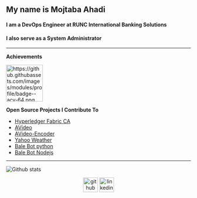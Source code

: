 ## My name is Mojtaba Ahadi
#### I am a DevOps Engineer at RUNC International Banking Solutions
#### I also serve as a System Administrator

---
**Achievements**

<img src='https://github.githubassets.com/images/modules/profile/badge--acv-64.png?raw=true' alt='https://github.githubassets.com/images/modules/profile/badge--acv-64.png' height='100' >

**Open Source Projects I Contribute To**

- [Hyperledger Fabric CA](https://github.com/hyperledger/fabric-ca) 
- [AVideo](https://github.com/WWBN/AVideo) 
- [AVideo-Encoder](https://github.com/WWBN/AVideo-Encoder)
- [Yahoo Weather](https://github.com/M-Ahadi/yahoo_weather)
- [Bale Bot python](https://github.com/balemessenger/bale-bot-python)
- [Bale Bot Nodejs](https://github.com/M-Ahadi/bale-bot-nodejs)

---

![Github stats](https://github-readme-stats.vercel.app/api?username=m-ahadi&show_icons=true)

<div align="center">
  <a href="https://github.com/m-ahadi"> <img src='https://cdn.jsdelivr.net/npm/simple-icons@3.0.1/icons/github.svg' alt='github' height='40' ></a>  
  <a href="https://www.linkedin.com/in/mojtabaahadi/"><img src='https://cdn.jsdelivr.net/npm/simple-icons@3.0.1/icons/linkedin.svg' alt='linkedin' height='40'> </a>
</div>
